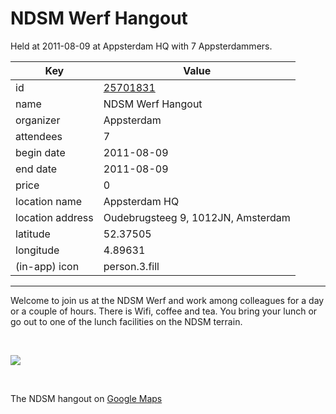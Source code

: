 # NDSM Werf Hangout
Held at 2011-08-09 at Appsterdam HQ with 7 Appsterdammers.
        
|Key|Value
|---|---|
|id|[25701831](https://www.meetup.com/appsterdam/events/25701831/)|
|name|NDSM Werf Hangout|
|organizer|Appsterdam|
|attendees|7|
|begin date|2011-08-09|
|end date|2011-08-09|
|price|0|
|location name|Appsterdam HQ|
|location address|Oudebrugsteeg 9, 1012JN, Amsterdam|
|latitude|52.37505|
|longitude|4.89631|
|(in-app) icon|person.3.fill|

---

Welcome to join us at the NDSM Werf and work among colleagues for a day or a couple of hours. There is Wifi, coffee and tea. You bring your lunch or go out to one of the lunch facilities on the NDSM terrain.

 

<img src="http://photos3.meetupstatic.com/photos/event/7/1/a/3/event_42029091.jpeg" />

 

The NDSM hangout on [Google Maps](http://bit.ly/nVKJPx)


